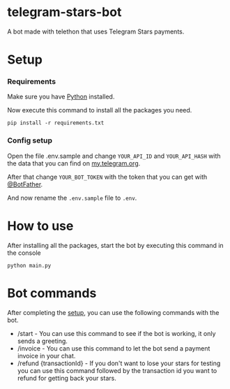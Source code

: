 # telegram-stars-bot
A bot made with telethon that uses Telegram Stars payments.

# Setup
### Requirements
Make sure you have [Python](https://python.org/downloads) installed.

Now execute this command to install all the packages you need.
```
pip install -r requirements.txt
```
### Config setup

Open the file .env.sample and change `YOUR_API_ID` and `YOUR_API_HASH` with the data that you can find on [my.telegram.org](https://my.telegram.org).

After that change `YOUR_BOT_TOKEN` with the token that you can get with [@BotFather](https://t.me/BotFather).

And now rename the `.env.sample` file to `.env`.

# How to use
After installing all the packages, start the bot by executing this command in the console
```
python main.py
```

# Bot commands
After completing the [setup](https://github.com/RikyPy/telegram-stars-bot?tab=readme-ov-file#setup), you can use the following commands with the bot.

- /start - You can use this command to see if the bot is working, it only sends a greeting.
- /invoice - You can use this command to let the bot send a payment invoice in your chat.
- /refund {transactionId} - If you don't want to lose your stars for testing you can use this command followed by the transaction id you want to refund for getting back your stars.